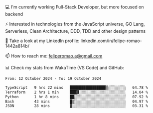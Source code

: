 💻 I'm currently working Full-Stack Developer, but more focused on backend

⚡ Interested in technologies from the JavaScript universe, GO Lang, Serverless, Clean Architecture, DDD, TDD and other design patterns

👥 Take a look at my LinkedIn profile: linkedin.com/in/felipe-romao-1442a814b/

📫 How to reach me: feliperomao.a@gmail.com

📊 Check my stats from WakaTime (VS Code) and GitHub:

<!--START_SECTION:waka-->

```txt
From: 12 October 2024 - To: 19 October 2024

TypeScript   9 hrs 22 mins   ████████████████▒░░░░░░░░   64.78 %
Terraform    2 hrs 1 min     ███▓░░░░░░░░░░░░░░░░░░░░░   14.04 %
Python       1 hr 8 mins     ██░░░░░░░░░░░░░░░░░░░░░░░   07.92 %
Bash         43 mins         █▒░░░░░░░░░░░░░░░░░░░░░░░   04.97 %
JSON         28 mins         ▓░░░░░░░░░░░░░░░░░░░░░░░░   03.31 %
```

<!--END_SECTION:waka-->
